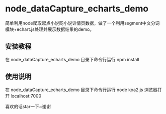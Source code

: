 # node_dataCapture_echarts_demo
简单利用node爬取起点小说网小说详情页数据，做了一个利用segment中文分词模块+echart.js处理并展示数据结果的demo。

## 安装教程
在 node_dataCapture_echarts_demo 目录下命令行运行 npm install

## 使用说明
在 node_dataCapture_echarts_demo 目录下命令行运行 node koa2.js
浏览器打开 localhost:7000

喜欢的话star一下~谢谢
